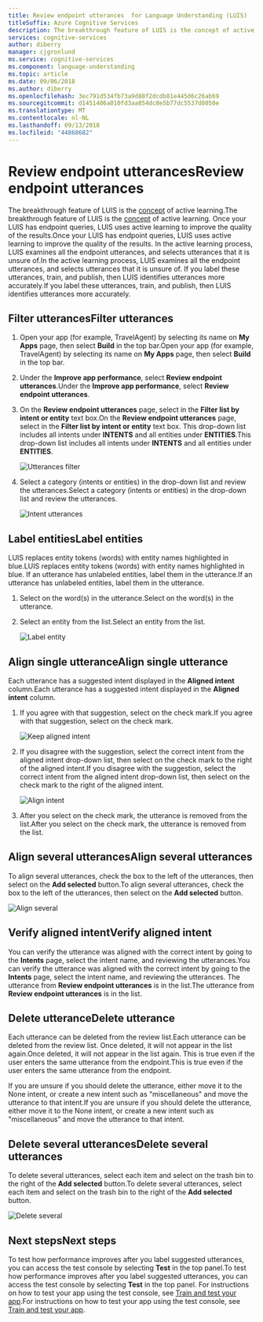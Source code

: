 ```yaml
---
title: Review endpoint utterances  for Language Understanding (LUIS)
titleSuffix: Azure Cognitive Services
description: The breakthrough feature of LUIS is the concept of active learning. Once your LUIS has endpoint queries, active learning improves the quality of the results by selects utterances that it is unsure of. If you label these utterances, train, and publish, then LUIS identifies utterances more accurately.
services: cognitive-services
author: diberry
manager: cjgronlund
ms.service: cognitive-services
ms.component: language-understanding
ms.topic: article
ms.date: 09/06/2018
ms.author: diberry
ms.openlocfilehash: 3ec791d534fb73a9d88f2dcdb81e445d6c26ab69
ms.sourcegitcommit: d1451406a010fd3aa854dc8e5b77dc5537d8050e
ms.translationtype: MT
ms.contentlocale: nl-NL
ms.lasthandoff: 09/13/2018
ms.locfileid: "44868682"
---
```

# <a name="review-endpoint-utterances"></a><span data-ttu-id="8a87a-105">Review endpoint utterances</span><span class="sxs-lookup"><span data-stu-id="8a87a-105">Review endpoint utterances</span></span>

<span data-ttu-id="8a87a-106">The breakthrough feature of LUIS is the [concept](luis-concept-review-endpoint-utterances.md) of active learning.</span><span class="sxs-lookup"><span data-stu-id="8a87a-106">The breakthrough feature of LUIS is the [concept](luis-concept-review-endpoint-utterances.md) of active learning.</span></span> <span data-ttu-id="8a87a-107">Once your LUIS has endpoint queries, LUIS uses active learning to improve the quality of the results.</span><span class="sxs-lookup"><span data-stu-id="8a87a-107">Once your LUIS has endpoint queries, LUIS uses active learning to improve the quality of the results.</span></span> <span data-ttu-id="8a87a-108">In the active learning process, LUIS examines all the endpoint utterances, and selects utterances that it is unsure of.</span><span class="sxs-lookup"><span data-stu-id="8a87a-108">In the active learning process, LUIS examines all the endpoint utterances, and selects utterances that it is unsure of.</span></span> <span data-ttu-id="8a87a-109">If you label these utterances, train, and publish, then LUIS identifies utterances more accurately.</span><span class="sxs-lookup"><span data-stu-id="8a87a-109">If you label these utterances, train, and publish, then LUIS identifies utterances more accurately.</span></span> 

## <a name="filter-utterances"></a><span data-ttu-id="8a87a-110">Filter utterances</span><span class="sxs-lookup"><span data-stu-id="8a87a-110">Filter utterances</span></span>
1. <span data-ttu-id="8a87a-111">Open your app (for example, TravelAgent) by selecting its name on **My Apps** page, then select **Build** in the top bar.</span><span class="sxs-lookup"><span data-stu-id="8a87a-111">Open your app (for example, TravelAgent) by selecting its name on **My Apps** page, then select **Build** in the top bar.</span></span>

2. <span data-ttu-id="8a87a-112">Under the **Improve app performance**, select **Review endpoint utterances**.</span><span class="sxs-lookup"><span data-stu-id="8a87a-112">Under the **Improve app performance**, select **Review endpoint utterances**.</span></span>

3. <span data-ttu-id="8a87a-113">On the **Review endpoint utterances** page, select in the **Filter list by intent or entity** text box.</span><span class="sxs-lookup"><span data-stu-id="8a87a-113">On the **Review endpoint utterances** page, select in the **Filter list by intent or entity** text box.</span></span> <span data-ttu-id="8a87a-114">This drop-down list includes all intents under **INTENTS** and all entities under **ENTITIES**.</span><span class="sxs-lookup"><span data-stu-id="8a87a-114">This drop-down list includes all intents under **INTENTS** and all entities under **ENTITIES**.</span></span>

    ![Utterances filter](./media/label-suggested-utterances/filter.png)

4. <span data-ttu-id="8a87a-116">Select a category (intents or entities) in the drop-down list and review the utterances.</span><span class="sxs-lookup"><span data-stu-id="8a87a-116">Select a category (intents or entities) in the drop-down list and review the utterances.</span></span>

    ![Intent utterances](./media/label-suggested-utterances/intent-utterances.png)

## <a name="label-entities"></a><span data-ttu-id="8a87a-118">Label entities</span><span class="sxs-lookup"><span data-stu-id="8a87a-118">Label entities</span></span>
<span data-ttu-id="8a87a-119">LUIS replaces entity tokens (words) with entity names highlighted in blue.</span><span class="sxs-lookup"><span data-stu-id="8a87a-119">LUIS replaces entity tokens (words) with entity names highlighted in blue.</span></span> <span data-ttu-id="8a87a-120">If an utterance has unlabeled entities, label them in the utterance.</span><span class="sxs-lookup"><span data-stu-id="8a87a-120">If an utterance has unlabeled entities, label them in the utterance.</span></span> 

1. <span data-ttu-id="8a87a-121">Select on the word(s) in the utterance.</span><span class="sxs-lookup"><span data-stu-id="8a87a-121">Select on the word(s) in the utterance.</span></span> 

2. <span data-ttu-id="8a87a-122">Select an entity from the list.</span><span class="sxs-lookup"><span data-stu-id="8a87a-122">Select an entity from the list.</span></span>

    ![Label entity](./media/label-suggested-utterances/label-entity.png)

## <a name="align-single-utterance"></a><span data-ttu-id="8a87a-124">Align single utterance</span><span class="sxs-lookup"><span data-stu-id="8a87a-124">Align single utterance</span></span>

<span data-ttu-id="8a87a-125">Each utterance has a suggested intent displayed in the **Aligned intent** column.</span><span class="sxs-lookup"><span data-stu-id="8a87a-125">Each utterance has a suggested intent displayed in the **Aligned intent** column.</span></span> 

1. <span data-ttu-id="8a87a-126">If you agree with that suggestion, select on the check mark.</span><span class="sxs-lookup"><span data-stu-id="8a87a-126">If you agree with that suggestion, select on the check mark.</span></span>

    ![Keep aligned intent](./media/label-suggested-utterances/align-intent-check.png)

2. <span data-ttu-id="8a87a-128">If you disagree with the suggestion, select the correct intent from the aligned intent drop-down list, then select on the check mark to the right of the aligned intent.</span><span class="sxs-lookup"><span data-stu-id="8a87a-128">If you disagree with the suggestion, select the correct intent from the aligned intent drop-down list, then select on the check mark to the right of the aligned intent.</span></span> 

    ![Align intent](./media/label-suggested-utterances/align-intent.png)

3. <span data-ttu-id="8a87a-130">After you select on the check mark, the utterance is removed from the list.</span><span class="sxs-lookup"><span data-stu-id="8a87a-130">After you select on the check mark, the utterance is removed from the list.</span></span> 

## <a name="align-several-utterances"></a><span data-ttu-id="8a87a-131">Align several utterances</span><span class="sxs-lookup"><span data-stu-id="8a87a-131">Align several utterances</span></span>

<span data-ttu-id="8a87a-132">To align several utterances, check the box to the left of the utterances, then select on the **Add selected** button.</span><span class="sxs-lookup"><span data-stu-id="8a87a-132">To align several utterances, check the box to the left of the utterances, then select on the **Add selected** button.</span></span> 

![Align several](./media/label-suggested-utterances/add-selected.png)

## <a name="verify-aligned-intent"></a><span data-ttu-id="8a87a-134">Verify aligned intent</span><span class="sxs-lookup"><span data-stu-id="8a87a-134">Verify aligned intent</span></span>
<span data-ttu-id="8a87a-135">You can verify the utterance was aligned with the correct intent by going to the **Intents** page, select the intent name, and reviewing the utterances.</span><span class="sxs-lookup"><span data-stu-id="8a87a-135">You can verify the utterance was aligned with the correct intent by going to the **Intents** page, select the intent name, and reviewing the utterances.</span></span> <span data-ttu-id="8a87a-136">The utterance from **Review endpoint utterances** is in the list.</span><span class="sxs-lookup"><span data-stu-id="8a87a-136">The utterance from **Review endpoint utterances** is in the list.</span></span>

## <a name="delete-utterance"></a><span data-ttu-id="8a87a-137">Delete utterance</span><span class="sxs-lookup"><span data-stu-id="8a87a-137">Delete utterance</span></span>
<span data-ttu-id="8a87a-138">Each utterance can be deleted from the review list.</span><span class="sxs-lookup"><span data-stu-id="8a87a-138">Each utterance can be deleted from the review list.</span></span> <span data-ttu-id="8a87a-139">Once deleted, it will not appear in the list again.</span><span class="sxs-lookup"><span data-stu-id="8a87a-139">Once deleted, it will not appear in the list again.</span></span> <span data-ttu-id="8a87a-140">This is true even if the user enters the same utterance from the endpoint.</span><span class="sxs-lookup"><span data-stu-id="8a87a-140">This is true even if the user enters the same utterance from the endpoint.</span></span> 

<span data-ttu-id="8a87a-141">If you are unsure if you should delete the utterance, either move it to the None intent, or create a new intent such as "miscellaneous" and move the utterance to that intent.</span><span class="sxs-lookup"><span data-stu-id="8a87a-141">If you are unsure if you should delete the utterance, either move it to the None intent, or create a new intent such as "miscellaneous" and move the utterance to that intent.</span></span> 

## <a name="delete-several-utterances"></a><span data-ttu-id="8a87a-142">Delete several utterances</span><span class="sxs-lookup"><span data-stu-id="8a87a-142">Delete several utterances</span></span>
<span data-ttu-id="8a87a-143">To delete several utterances, select each item and select on the trash bin to the right of the **Add selected** button.</span><span class="sxs-lookup"><span data-stu-id="8a87a-143">To delete several utterances, select each item and select on the trash bin to the right of the **Add selected** button.</span></span>

![Delete several](./media/label-suggested-utterances/delete-several.png)

## <a name="next-steps"></a><span data-ttu-id="8a87a-145">Next steps</span><span class="sxs-lookup"><span data-stu-id="8a87a-145">Next steps</span></span>

<span data-ttu-id="8a87a-146">To test how performance improves after you label suggested utterances, you can access the test console by selecting **Test** in the top panel.</span><span class="sxs-lookup"><span data-stu-id="8a87a-146">To test how performance improves after you label suggested utterances, you can access the test console by selecting **Test** in the top panel.</span></span> <span data-ttu-id="8a87a-147">For instructions on how to test your app using the test console, see [Train and test your app](luis-interactive-test.md).</span><span class="sxs-lookup"><span data-stu-id="8a87a-147">For instructions on how to test your app using the test console, see [Train and test your app](luis-interactive-test.md).</span></span>

